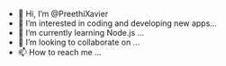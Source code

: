 - 👋 Hi, I’m @PreethiXavier
- 👀 I’m interested in coding and developing new apps...
- 🌱 I’m currently learning Node.js ...
- 💞️ I’m looking to collaborate on ...
- 📫 How to reach me ...

<!---
PreethiXavier/PreethiXavier is a ✨ special ✨ repository because its `README.md` (this file) appears on your GitHub profile.
You can click the Preview link to take a look at your changes.
--->
